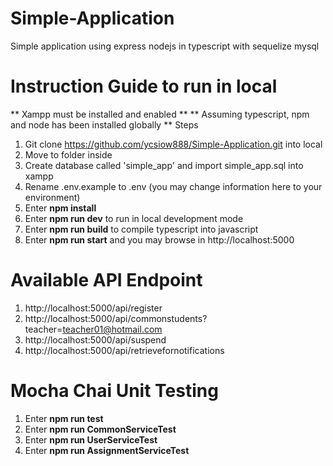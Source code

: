 # Simple-Application
Simple application using express nodejs in typescript with sequelize mysql

# Instruction Guide to run in local
** Xampp must be installed and enabled **
** Assuming typescript, npm and node has been installed globally **
Steps
1. Git clone https://github.com/ycsiow888/Simple-Application.git into local
2. Move to folder inside
3. Create database called 'simple_app' and import simple_app.sql into xampp
4. Rename .env.example to .env (you may change information here to your environment)
5. Enter **npm install**
6. Enter **npm run dev** to run in local development mode
7. Enter **npm run build** to compile typescript into javascript
8. Enter **npm run start** and you may browse in http://localhost:5000

# Available API Endpoint
1. http://localhost:5000/api/register
2. http://localhost:5000/api/commonstudents?teacher=teacher01@hotmail.com
3. http://localhost:5000/api/suspend
4. http://localhost:5000/api/retrievefornotifications

# Mocha Chai Unit Testing
1. Enter **npm run test**
2. Enter **npm run CommonServiceTest**
3. Enter **npm run UserServiceTest**
4. Enter **npm run AssignmentServiceTest**
